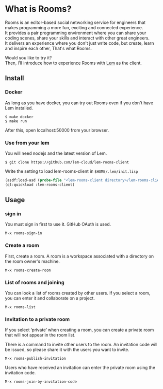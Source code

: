 # What is Rooms?

Rooms is an editor-based social networking service for engineers that makes programming a more fun, exciting and connected experience.  
It provides a pair programming environment where you can share your coding scenes, share your skills and interact with other great engineers.  
It delivers an experience where you don't just write code, but create, learn and inspire each other, That's what Rooms.

Would you like to try it?  
Then, I'll introduce how to experience Rooms with [Lem](https://github.com/lem-project/lem) as the client.

## Install

### Docker
As long as you have docker, you can try out Rooms even if you don't have Lem installed.

```
$ make docker
$ make run
```

After this, open localhost:50000 from your browser.

### Use from your lem

You will need nodejs and the latest version of Lem.

```
$ git clone https://github.com/lem-cloud/lem-rooms-client
```

Write the setting to load lem-rooms-client in `$HOME/.lem/init.lisp`

```lisp
(asdf:load-asd (probe-file "<lem-rooms-client directory>/lem-rooms-client.asd"))
(ql:quickload :lem-rooms-client)
```

## Usage

### sign in
You must sign in first to use it.
GitHub OAuth is used.

```
M-x rooms-sign-in
```

### Create a room

First, create a room.
A room is a workspace associated with a directory on the room owner's machine.

```
M-x rooms-create-room
```

### List of rooms and joining

You can look a list of rooms created by other users.
If you select a room, you can enter it and collaborate on a project.

```
M-x rooms-list
```

### Invitation to a private room

If you select ‘private’ when creating a room, you can create a private room that will not appear in the room list.

There is a command to invite other users to the room.
An invitation code will be issued, so please share it with the users you want to invite.

```
M-x rooms-publish-invitation
```

Users who have received an invitation can enter the private room using the invitation code.

```
M-x rooms-join-by-invitation-code
```
